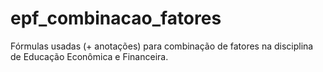 # epf_combinacao_fatores
Fórmulas usadas (+ anotações) para combinação de fatores na disciplina de Educação Econômica e Financeira.

